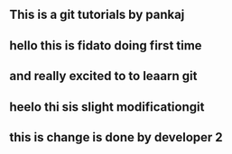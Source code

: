 ## This is a git tutorials by pankaj
## hello this is fidato doing first time 
## and really excited to to leaarn git
## heelo thi sis slight modificationgit 
## this is change is done by developer 2